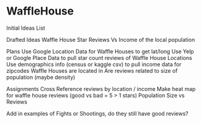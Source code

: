 # WaffleHouse
Initial Ideas List


Drafted Ideas
Waffle House Star Reviews Vs Income of the local population

Plans
Use Google Location Data for Waffle Houses to get lat/long
Use Yelp or Google Place Data to pull star count reviews of Waffle House Locations
Use demographics info (census or kaggle csv) to pull income data for zipcodes
	Waffle Houses are located in
Are reviews related to size of population (maybe density)


Assignments
Cross Reference reviews by location / income
Make heat map for waffle house reviews (good vs bad = 5 > 1 stars)
Population Size vs Reviews 

Add in examples of Fights or Shootings, do they still have good reviews?
